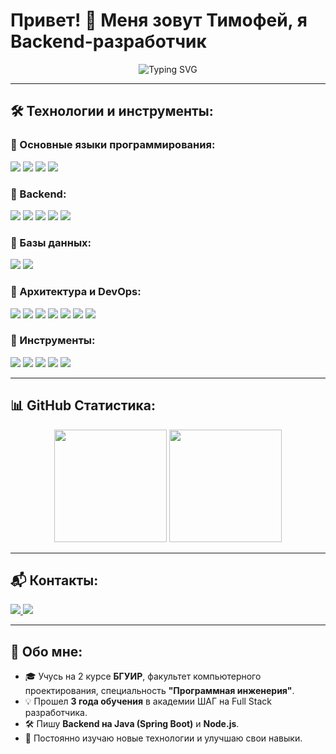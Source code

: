 # Привет! 👋 Меня зовут Тимофей, я Backend-разработчик

<p align="center">
  <img src="https://readme-typing-svg.herokuapp.com?font=Fira+Code&size=22&pause=1000&color=F7F7F7&center=true&vCenter=true&width=700&lines=Backend+Developer;Java+%7C+Spring+Boot+%7C+Microservices;Kafka+%7C+Docker+%7C+PostgreSQL+%7C+OAuth2;Always+learning+new+technologies" alt="Typing SVG" />
</p>

---

## 🛠 Технологии и инструменты:

### 🔹 Основные языки программирования:
<p align="left">
  <img src="https://img.shields.io/badge/Java-007396?style=for-the-badge&logo=java&logoColor=white" />
  <img src="https://img.shields.io/badge/Node.js-43853D?style=for-the-badge&logo=node.js&logoColor=white" />
  <img src="https://img.shields.io/badge/TypeScript-3178C6?style=for-the-badge&logo=typescript&logoColor=white" />
  <img src="https://img.shields.io/badge/C++-00599C?style=for-the-badge&logo=c%2B%2B&logoColor=white" />
</p>

### 🔹 Backend:
<p align="left">
  <img src="https://img.shields.io/badge/Spring_Boot-6DB33F?style=for-the-badge&logo=spring&logoColor=white" />
  <img src="https://img.shields.io/badge/Spring%20Cloud-6DB33F?style=for-the-badge&logo=spring&logoColor=white" />
  <img src="https://img.shields.io/badge/Spring%20Security-6DB33F?style=for-the-badge&logo=spring&logoColor=white" />
  <img src="https://img.shields.io/badge/Hibernate-59666C?style=for-the-badge&logo=hibernate&logoColor=white" />
  <img src="https://img.shields.io/badge/Spring%20Data%20JDBC-6DB33F?style=for-the-badge&logo=spring&logoColor=white" />
</p>

### 🔹 Базы данных:
<p align="left">
  <img src="https://img.shields.io/badge/PostgreSQL-316192?style=for-the-badge&logo=postgresql&logoColor=white" />
  <img src="https://img.shields.io/badge/MongoDB-4EA94B?style=for-the-badge&logo=mongodb&logoColor=white" />
</p>

### 🔹 Архитектура и DevOps:
<p align="left">
  <img src="https://img.shields.io/badge/Microservices-FF6F00?style=for-the-badge&logo=microservices&logoColor=white" />
  <img src="https://img.shields.io/badge/Docker-2496ED?style=for-the-badge&logo=docker&logoColor=white" />
  <img src="https://img.shields.io/badge/Kubernetes-326CE5?style=for-the-badge&logo=kubernetes&logoColor=white" />
  <img src="https://img.shields.io/badge/Kafka-231F20?style=for-the-badge&logo=apache-kafka&logoColor=white" />
  <img src="https://img.shields.io/badge/OAuth2-430098?style=for-the-badge&logo=auth0&logoColor=white" />
  <img src="https://img.shields.io/badge/Keycloak-20A4F3?style=for-the-badge&logo=keycloak&logoColor=white" />
  <img src="https://img.shields.io/badge/Nginx-009639?style=for-the-badge&logo=nginx&logoColor=white" />
</p>

### 🔹 Инструменты:
<p align="left">
  <img src="https://img.shields.io/badge/Swagger-85EA2D?style=for-the-badge&logo=swagger&logoColor=white" />
  <img src="https://img.shields.io/badge/Postman-FF6C37?style=for-the-badge&logo=postman&logoColor=white" />
  <img src="https://img.shields.io/badge/Git-F05032?style=for-the-badge&logo=git&logoColor=white" />
  <img src="https://img.shields.io/badge/GitHub-181717?style=for-the-badge&logo=github&logoColor=white" />
  <img src="https://img.shields.io/badge/GitLab-FC6D26?style=for-the-badge&logo=gitlab&logoColor=white" />
</p>

---

## 📊 GitHub Статистика:

<p align="center">
  <img src="https://github-readme-stats.vercel.app/api?username=zatflz&show_icons=true&theme=tokyonight" height="180px"/>
  <img src="https://github-readme-stats.vercel.app/api/top-langs/?username=zatflz&layout=compact&theme=tokyonight" height="180px"/>
</p>

---

## 📬 Контакты:

<p align="left">
  <a href="https://t.me/zatflz">
    <img src="https://img.shields.io/badge/Telegram-2CA5E0?style=for-the-badge&logo=telegram&logoColor=white"/>
  </a>
  <a href="https://www.codewars.com/users/Zatflzzz/badges/large">
    <img src="https://img.shields.io/badge/Codewars-B1361E?style=for-the-badge&logo=codewars&logoColor=white"/>
  </a>
</p>

---

## 🚀 Обо мне:
- 🎓 Учусь на 2 курсе **БГУИР**, факультет компьютерного проектирования, специальность **"Программная инженерия"**.
- 💡 Прошел **3 года обучения** в академии ШАГ на Full Stack разработчика.
- 🛠 Пишу **Backend на Java (Spring Boot)** и **Node.js**.
- 🌱 Постоянно изучаю новые технологии и улучшаю свои навыки.
